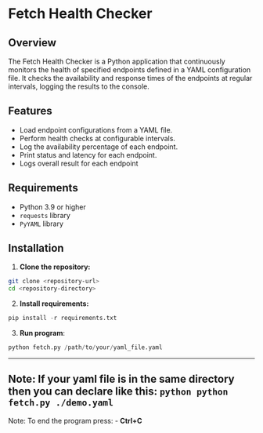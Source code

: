 # Fetch Health Checker

## Overview

The Fetch Health Checker is a Python application that continuously monitors the health of specified endpoints defined in a YAML configuration file. It checks the availability and response times of the endpoints at regular intervals, logging the results to the console.

## Features

- Load endpoint configurations from a YAML file.
- Perform health checks at configurable intervals.
- Log the availability percentage of each endpoint.
- Print status and latency for each endpoint.
- Logs overall result for each endpoint

## Requirements

- Python 3.9 or higher
- `requests` library
- `PyYAML` library

## Installation

1. **Clone the repository:**

  ```bash
  git clone <repository-url>
  cd <repository-directory>
  ```
2. **Install requirements:**
  ```python
  pip install -r requirements.txt
  ```
3. **Run program**:
  ```python
  python fetch.py /path/to/your/yaml_file.yaml
  ```
  -------------------------------------------------------
  Note: If your yaml file is in the same directory then you can declare like this:
    ```python
      python fetch.py ./demo.yaml
    ```
  -------------------------------------------------------  
  Note: To end the program press:
    - **Ctrl+C**
